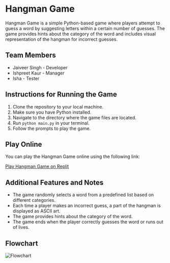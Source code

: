 # Hangman Game

Hangman Game is a simple Python-based game where players attempt to guess a word by suggesting letters within a certain number of guesses. The game provides hints about the category of the word and includes visual representation of the hangman for incorrect guesses.

## Team Members

- Jaiveer Singh - Developer
- Ishpreet Kaur - Manager
- Isha - Tester

## Instructions for Running the Game

1. Clone the repository to your local machine.
2. Make sure you have Python installed.
3. Navigate to the directory where the game files are located.
4. Run `python main.py` in your terminal.
5. Follow the prompts to play the game.

## Play Online

You can play the Hangman Game online using the following link:

[Play Hangman Game on Replit](your_replit_link_here)

## Additional Features and Notes

- The game randomly selects a word from a predefined list based on different categories.
- Each time a player makes an incorrect guess, a part of the hangman is displayed as ASCII art.
- The game provides hints about the category of the word.
- The game ends when the player correctly guesses the word or runs out of lives.

## Flowchart

![Flowchart](flowchart)


